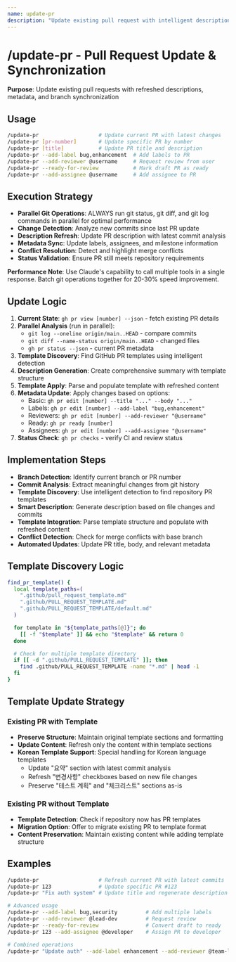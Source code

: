 ```yaml
---
name: update-pr
description: "Update existing pull request with intelligent description and metadata synchronization"
---
```


# /update-pr - Pull Request Update & Synchronization

**Purpose**: Update existing pull requests with refreshed descriptions, metadata, and branch synchronization

## Usage

```bash
/update-pr                   # Update current PR with latest changes
/update-pr [pr-number]       # Update specific PR by number
/update-pr [title]           # Update PR title and description
/update-pr --add-label bug,enhancement  # Add labels to PR
/update-pr --add-reviewer @username     # Request review from user
/update-pr --ready-for-review           # Mark draft PR as ready
/update-pr --add-assignee @username     # Add assignee to PR
```

## Execution Strategy

- **Parallel Git Operations**: ALWAYS run git status, git diff, and git log commands in parallel for optimal performance
- **Change Detection**: Analyze new commits since last PR update
- **Description Refresh**: Update PR description with latest commit analysis
- **Metadata Sync**: Update labels, assignees, and milestone information
- **Conflict Resolution**: Detect and highlight merge conflicts
- **Status Validation**: Ensure PR still meets repository requirements

**Performance Note**: Use Claude's capability to call multiple tools in a single response. Batch git operations together for 20-30% speed improvement.

## Update Logic

1. **Current State**: `gh pr view [number] --json` - fetch existing PR details
2. **Parallel Analysis** (run in parallel):
   - `git log --oneline origin/main..HEAD` - compare commits
   - `git diff --name-status origin/main..HEAD` - changed files
   - `gh pr status --json` - current PR metadata
3. **Template Discovery**: Find GitHub PR templates using intelligent detection
4. **Description Generation**: Create comprehensive summary with template structure
5. **Template Apply**: Parse and populate template with refreshed content
6. **Metadata Update**: Apply changes based on options:
   - Basic: `gh pr edit [number] --title "..." --body "..."`
   - Labels: `gh pr edit [number] --add-label "bug,enhancement"`
   - Reviewers: `gh pr edit [number] --add-reviewer "@username"`
   - Ready: `gh pr ready [number]`
   - Assignees: `gh pr edit [number] --add-assignee "@username"`
7. **Status Check**: `gh pr checks` - verify CI and review status

## Implementation Steps

- **Branch Detection**: Identify current branch or PR number
- **Commit Analysis**: Extract meaningful changes from git history
- **Template Discovery**: Use intelligent detection to find repository PR templates
- **Smart Description**: Generate description based on file changes and commits
- **Template Integration**: Parse template structure and populate with refreshed content
- **Conflict Detection**: Check for merge conflicts with base branch
- **Automated Updates**: Update PR title, body, and relevant metadata

## Template Discovery Logic

```bash
find_pr_template() {
  local template_paths=(
    ".github/pull_request_template.md"
    ".github/PULL_REQUEST_TEMPLATE.md"
    ".github/PULL_REQUEST_TEMPLATE/default.md"
  )

  for template in "${template_paths[@]}"; do
    [[ -f "$template" ]] && echo "$template" && return 0
  done

  # Check for multiple template directory
  if [[ -d ".github/PULL_REQUEST_TEMPLATE" ]]; then
    find .github/PULL_REQUEST_TEMPLATE -name "*.md" | head -1
  fi
}
```

## Template Update Strategy

### Existing PR with Template

- **Preserve Structure**: Maintain original template sections and formatting
- **Update Content**: Refresh only the content within template sections
- **Korean Template Support**: Special handling for Korean language templates
  - Update "요약" section with latest commit analysis
  - Refresh "변경사항" checkboxes based on new file changes
  - Preserve "테스트 계획" and "체크리스트" sections as-is

### Existing PR without Template

- **Template Detection**: Check if repository now has PR templates
- **Migration Option**: Offer to migrate existing PR to template format
- **Content Preservation**: Maintain existing content while adding template structure

## Examples

```bash
/update-pr                   # Refresh current PR with latest commits
/update-pr 123               # Update specific PR #123
/update-pr "Fix auth system" # Update title and regenerate description

# Advanced usage
/update-pr --add-label bug,security         # Add multiple labels
/update-pr --add-reviewer @lead-dev         # Request review
/update-pr --ready-for-review               # Convert draft to ready
/update-pr 123 --add-assignee @developer    # Assign PR to developer

# Combined operations
/update-pr "Update auth" --add-label enhancement --add-reviewer @team-lead
```
